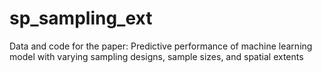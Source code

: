 # sp_sampling_ext
Data and code for the paper: Predictive performance of machine learning model with varying sampling designs, sample sizes, and spatial extents
